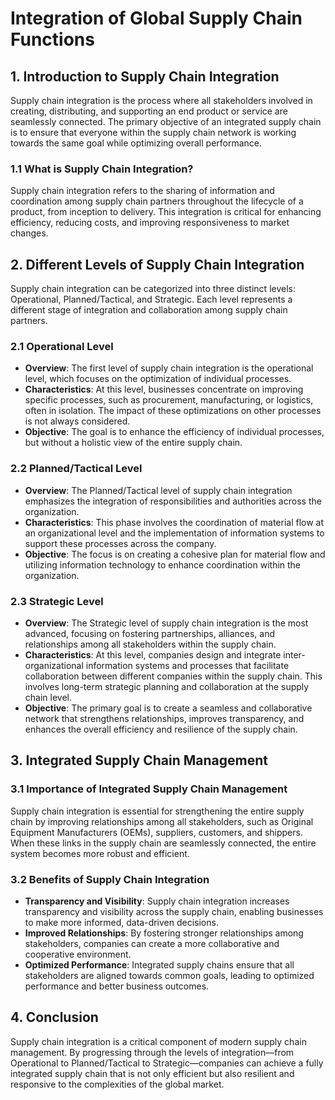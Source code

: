 # Integration of Global Supply Chain Functions

## 1. Introduction to Supply Chain Integration

Supply chain integration is the process where all stakeholders involved in creating, distributing, and supporting an end product or service are seamlessly connected. The primary objective of an integrated supply chain is to ensure that everyone within the supply chain network is working towards the same goal while optimizing overall performance.

### 1.1 What is Supply Chain Integration?

Supply chain integration refers to the sharing of information and coordination among supply chain partners throughout the lifecycle of a product, from inception to delivery. This integration is critical for enhancing efficiency, reducing costs, and improving responsiveness to market changes.

## 2. Different Levels of Supply Chain Integration

Supply chain integration can be categorized into three distinct levels: Operational, Planned/Tactical, and Strategic. Each level represents a different stage of integration and collaboration among supply chain partners.

### 2.1 Operational Level

- **Overview**: The first level of supply chain integration is the operational level, which focuses on the optimization of individual processes.
- **Characteristics**: At this level, businesses concentrate on improving specific processes, such as procurement, manufacturing, or logistics, often in isolation. The impact of these optimizations on other processes is not always considered.
- **Objective**: The goal is to enhance the efficiency of individual processes, but without a holistic view of the entire supply chain.

### 2.2 Planned/Tactical Level

- **Overview**: The Planned/Tactical level of supply chain integration emphasizes the integration of responsibilities and authorities across the organization.
- **Characteristics**: This phase involves the coordination of material flow at an organizational level and the implementation of information systems to support these processes across the company.
- **Objective**: The focus is on creating a cohesive plan for material flow and utilizing information technology to enhance coordination within the organization.

### 2.3 Strategic Level

- **Overview**: The Strategic level of supply chain integration is the most advanced, focusing on fostering partnerships, alliances, and relationships among all stakeholders within the supply chain.
- **Characteristics**: At this level, companies design and integrate inter-organizational information systems and processes that facilitate collaboration between different companies within the supply chain. This involves long-term strategic planning and collaboration at the supply chain level.
- **Objective**: The primary goal is to create a seamless and collaborative network that strengthens relationships, improves transparency, and enhances the overall efficiency and resilience of the supply chain.

## 3. Integrated Supply Chain Management

### 3.1 Importance of Integrated Supply Chain Management

Supply chain integration is essential for strengthening the entire supply chain by improving relationships among all stakeholders, such as Original Equipment Manufacturers (OEMs), suppliers, customers, and shippers. When these links in the supply chain are seamlessly connected, the entire system becomes more robust and efficient.

### 3.2 Benefits of Supply Chain Integration

- **Transparency and Visibility**: Supply chain integration increases transparency and visibility across the supply chain, enabling businesses to make more informed, data-driven decisions.
- **Improved Relationships**: By fostering stronger relationships among stakeholders, companies can create a more collaborative and cooperative environment.
- **Optimized Performance**: Integrated supply chains ensure that all stakeholders are aligned towards common goals, leading to optimized performance and better business outcomes.

## 4. Conclusion

Supply chain integration is a critical component of modern supply chain management. By progressing through the levels of integration—from Operational to Planned/Tactical to Strategic—companies can achieve a fully integrated supply chain that is not only efficient but also resilient and responsive to the complexities of the global market.
